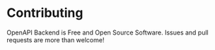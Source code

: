 # Contributing

OpenAPI Backend is Free and Open Source Software. Issues and pull requests are more than welcome!
